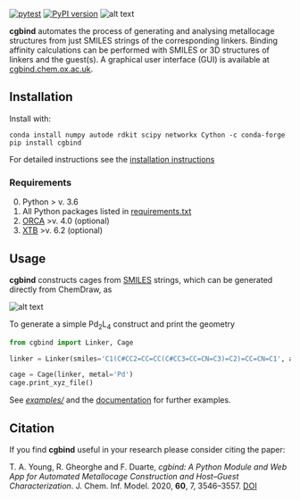 [![pytest](https://github.com/duartegroup/cgbind/actions/workflows/pytest.yml/badge.svg)](https://github.com/duartegroup/cgbind/actions/workflows/pytest.yml) [![PyPI version](https://badge.fury.io/py/cgbind.svg)](https://badge.fury.io/py/cgbind)
![alt text](cgbind/common/llogo.png) 

**cgbind** automates the process of generating and analysing metallocage structures
from just SMILES strings of the corresponding linkers. Binding affinity
calculations can be performed with SMILES or 3D structures of linkers and the 
guest(s). A graphical user interface (GUI) is available at
[cgbind.chem.ox.ac.uk](http://cgbind.chem.ox.ac.uk).

## Installation

Install with:
```
conda install numpy autode rdkit scipy networkx Cython -c conda-forge
pip install cgbind
```
For detailed instructions see the [installation instructions](https://duartegroup.github.io/cgbind/install.html)

### Requirements
0. Python > v. 3.6
1. All Python packages listed in [requirements.txt](https://github.com/duartegroup/cgbind/blob/master/requirements.txt)
3. [ORCA](https://sites.google.com/site/orcainputlibrary/home) >v. 4.0 (optional)
4. [XTB](https://github.com/grimme-lab/xtb) >v. 6.2 (optional)

## Usage

**cgbind** constructs cages from [SMILES](https://en.wikipedia.org/wiki/Simplified_molecular-input_line-entry_system)
strings, which can be generated directly from ChemDraw, as

![alt text](cgbind/common/SMILES_generation.png)


To generate a simple Pd<sub>2</sub>L<sub>4</sub> construct and print the geometry
```python
from cgbind import Linker, Cage

linker = Linker(smiles='C1(C#CC2=CC=CC(C#CC3=CC=CN=C3)=C2)=CC=CN=C1', arch_name='m2l4')

cage = Cage(linker, metal='Pd')
cage.print_xyz_file()
```

See [_examples/_](https://github.com/duartegroup/cgbind/tree/master/examples) and the 
[documentation](https://duartegroup.github.io/cgbind/examples.html) for further examples.


## Citation

If you find **cgbind** useful in your research please consider citing the paper:

T. A. Young, R. Gheorghe and F. Duarte, 
*cgbind: A Python Module and Web App for Automated Metallocage Construction and Host–Guest Characterization*.
J. Chem. Inf. Model. 2020, **60**, 7, 3546–3557. [DOI](https://doi.org/10.1021/acs.jcim.0c00519)